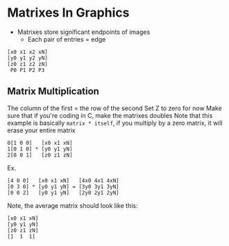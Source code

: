 # Matrixes In Graphics

- Matrixes store significant endpoints of images
  - Each pair of entries = edge

```
[x0 x1 x2 xN]
[y0 y1 y2 yN]
[z0 z1 z2 zN]
 P0 P1 P2 P3
```

## Matrix Multiplication

The column of the first = the row of the second
Set Z to zero for now
Make sure that if you're coding in C, make the matrixes doubles
Note that this example is basically `matrix * itself`, if you multiply by a zero
matrix, it will erase your entire matrix  
```
0[1 0 0]   [x0 x1 xN]
1[0 1 0] * [y0 y1 yN]
2[0 0 1]   [z0 z1 zN]
```
Ex.  
```
[4 0 0]   [x0 x1 xN]   [4x0 4x1 4xN]
[0 3 0] * [y0 y1 yN] = [3y0 3y1 3yN]
[0 0 2]   [y0 y1 yN]   [2y0 2y1 2yN]
```

Note, the average matrix should look like this:  
```
[x0 x1 xN]
[y0 y1 yN]
[z0 z1 zN]
[1  1  1]
```
